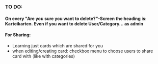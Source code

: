 ### TO DO: 

#### On every "Are you sure you want to delete?"-Screen the heading is: Karteikarten. Even if you want to delete User/Category... as admin

#### For Sharing: 
- Learning just cards which are shared for you 
- when editing/creating card: checkbox menu to choose users to share card with (like with categories)